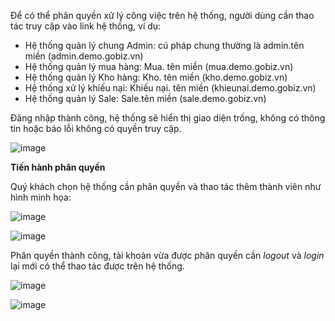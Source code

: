 Để có thể phân quyền xử lý công việc trên hệ thống, người dùng cần thao tác truy cập vào link hệ thống, ví dụ:

- Hệ thống quản lý chung Admin: cú pháp chung thường là admin.tên miền (admin.demo.gobiz.vn)
- Hệ thống quản lý mua hàng: Mua. tên miền (mua.demo.gobiz.vn)
- Hệ thống quản lý Kho hàng: Kho. tên miền (kho.demo.gobiz.vn)
- Hệ thống xử lý khiếu nại: Khiếu nại. tên miền (khieunai.demo.gobiz.vn)
- Hệ thống quản lý Sale: Sale.tên miền (sale.demo.gobiz.vn)

Đăng nhập thành công, hệ thống sẽ hiển thị giao diện trống, không có thông tin hoặc báo lỗi không có quyền truy cập.

![image](https://user-images.githubusercontent.com/73226975/123084869-d40a1b80-d44b-11eb-897d-0a66e8df603e.png)

**Tiến hành phân quyền**

Quý khách chọn hệ thống cần phân quyền và thao tác thêm thành viên như hình minh họa:

![image](https://user-images.githubusercontent.com/73226975/123085755-d1f48c80-d44c-11eb-95f0-fcd36ea78e92.png)


![image](https://user-images.githubusercontent.com/73226975/123085948-0cf6c000-d44d-11eb-8af2-d3e2a2b134f5.png)

Phân quyền thành công, tài khoản vừa được phân quyền cần *logout* và *login* lại mới có thể thao tác được trên hệ thống.

![image](https://user-images.githubusercontent.com/73226975/123086470-a8883080-d44d-11eb-9dd5-402f0b031778.png)

![image](https://user-images.githubusercontent.com/73226975/123086221-5a732d00-d44d-11eb-9f01-fa64853df08f.png)
